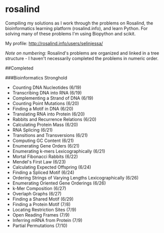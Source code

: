 # rosalind

Compiling my solutions as I work through the problems on Rosalind, the bioinformatics learning platform (rosalind.info), and learn Python. For solving many of these problems I'm using Biopython and scikit.

My profile: http://rosalind.info/users/selinjessa/

*Note on numbering:* Rosalind's problems are organized and linked in a tree structure - I haven't necessarily completed the problems in numeric order.

##Completed

###Bioinformatics Stronghold
* Counting DNA Nucleotides (6/19)
* Transcribing DNA into RNA (6/19)
* Complementing a Strand of DNA (6/19)
* Counting Point Mutations (6/20)
* Finding a Motif in DNA (6/20)
* Translating RNA into Protein (6/20)
* Rabbits and Recurrence Relations (6/20)
* Calculating Protein Mass (6/20)
* RNA Splicing (6/21)
* Transitions and Transversions (6/21)
* Computing GC Content (6/21)
* Enumerating Gene Orders (6/21)
* Enumerating k-mers Lexicographically (6/21)
* Mortal Fibonacci Rabbits (6/22)
* Mendel's First Law (6/23)
* Calculating Expected Offspring (6/24)
* Finding a Spliced Motif (6/24)
* Ordering Strings of Varying Lengths Lexicographically (6/26)
* Enumerating Oriented Gene Orderings (6/26)
* k-Mer Composition (6/27)
* Overlaph Graphs (6/27)
* Finding a Shared Motif (6/29)
* Finding a Protein Motif (7/8)
* Locating Restriction Sites (7/9)
* Open Reading Frames (7/9)
* Inferring mRNA from Protein (7/9)
* Partial Permutations (7/10)
